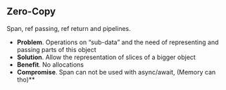 ## Zero-Copy 

Span<T>, ref passing, ref return and pipelines.
- **Problem**. Operations on “sub-data” and the need of representing and passing parts of this object
- **Solution**. Allow the representation of slices of a bigger object
- **Benefit**. No allocations
- **Compromise**. Span<T> can not be used with async/await, (Memory<T> can tho)**